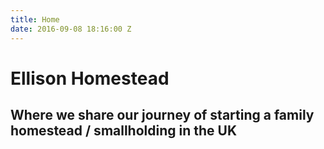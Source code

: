 ```yaml
---
title: Home
date: 2016-09-08 18:16:00 Z
---
```


# Ellison Homestead
## Where we share our journey of starting a family homestead / smallholding in the UK